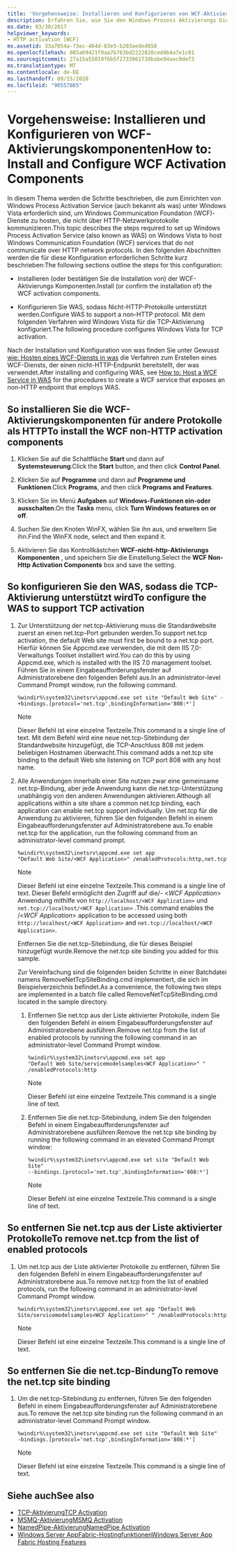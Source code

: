 ```yaml
---
title: 'Vorgehensweise: Installieren und Konfigurieren von WCF-Aktivierungskomponenten'
description: Erfahren Sie, wie Sie den Windows-Prozess Aktivierungs Dienst (was) unter Windows Vista einrichten, um WCF-Dienste zu hosten, die nicht über HTTP kommunizieren.
ms.date: 03/30/2017
helpviewer_keywords:
- HTTP activation [WCF]
ms.assetid: 33a7054a-73ec-464d-83e5-b203aeded658
ms.openlocfilehash: 085a69421f0aa7b763bd2222820ced4b4a7e1c81
ms.sourcegitcommit: 27a15a55019f6b5f2733961738babe94aec0def3
ms.translationtype: MT
ms.contentlocale: de-DE
ms.lasthandoff: 09/15/2020
ms.locfileid: "90557865"
---
```

# <a name="how-to-install-and-configure-wcf-activation-components"></a><span data-ttu-id="e9bcc-103">Vorgehensweise: Installieren und Konfigurieren von WCF-Aktivierungskomponenten</span><span class="sxs-lookup"><span data-stu-id="e9bcc-103">How to: Install and Configure WCF Activation Components</span></span>

<span data-ttu-id="e9bcc-104">In diesem Thema werden die Schritte beschrieben, die zum Einrichten von Windows Process Activation Service (auch bekannt als was) unter Windows Vista erforderlich sind, um Windows Communication Foundation (WCF)-Dienste zu hosten, die nicht über HTTP-Netzwerkprotokolle kommunizieren.</span><span class="sxs-lookup"><span data-stu-id="e9bcc-104">This topic describes the steps required to set up Windows Process Activation Service (also known as WAS) on Windows Vista to host Windows Communication Foundation (WCF) services that do not communicate over HTTP network protocols.</span></span> <span data-ttu-id="e9bcc-105">In den folgenden Abschnitten werden die für diese Konfiguration erforderlichen Schritte kurz beschrieben:</span><span class="sxs-lookup"><span data-stu-id="e9bcc-105">The following sections outline the steps for this configuration:</span></span>

- <span data-ttu-id="e9bcc-106">Installieren (oder bestätigen Sie die Installation von) der WCF-Aktivierungs Komponenten.</span><span class="sxs-lookup"><span data-stu-id="e9bcc-106">Install (or confirm the installation of) the WCF activation components.</span></span>

- <span data-ttu-id="e9bcc-107">Konfigurieren Sie WAS, sodass Nicht-HTTP-Protokolle unterstützt werden.</span><span class="sxs-lookup"><span data-stu-id="e9bcc-107">Configure WAS to support a non-HTTP protocol.</span></span> <span data-ttu-id="e9bcc-108">Mit dem folgenden Verfahren wird Windows Vista für die TCP-Aktivierung konfiguriert.</span><span class="sxs-lookup"><span data-stu-id="e9bcc-108">The following procedure configures Windows Vista for TCP activation.</span></span>

<span data-ttu-id="e9bcc-109">Nach der Installation und Konfiguration von was finden Sie unter Gewusst [wie: Hosten eines WCF-Diensts in was](how-to-host-a-wcf-service-in-was.md) die Verfahren zum Erstellen eines WCF-Diensts, der einen nicht-HTTP-Endpunkt bereitstellt, der was verwendet.</span><span class="sxs-lookup"><span data-stu-id="e9bcc-109">After installing and configuring WAS, see [How to: Host a WCF Service in WAS](how-to-host-a-wcf-service-in-was.md) for the procedures to create a WCF service that exposes an non-HTTP endpoint that employs WAS.</span></span>

## <a name="to-install-the-wcf-non-http-activation-components"></a><span data-ttu-id="e9bcc-110">So installieren Sie die WCF-Aktivierungskomponenten für andere Protokolle als HTTP</span><span class="sxs-lookup"><span data-stu-id="e9bcc-110">To install the WCF non-HTTP activation components</span></span>

1. <span data-ttu-id="e9bcc-111">Klicken Sie auf die Schaltfläche **Start** und dann auf **Systemsteuerung**.</span><span class="sxs-lookup"><span data-stu-id="e9bcc-111">Click the **Start** button, and then click **Control Panel**.</span></span>

2. <span data-ttu-id="e9bcc-112">Klicken Sie auf **Programme** und dann auf **Programme und Funktionen**.</span><span class="sxs-lookup"><span data-stu-id="e9bcc-112">Click **Programs**, and then click **Programs and Features**.</span></span>

3. <span data-ttu-id="e9bcc-113">Klicken Sie im Menü **Aufgaben** auf **Windows-Funktionen ein-oder ausschalten**.</span><span class="sxs-lookup"><span data-stu-id="e9bcc-113">On the **Tasks** menu, click **Turn Windows features on or off**.</span></span>

4. <span data-ttu-id="e9bcc-114">Suchen Sie den Knoten WinFX, wählen Sie ihn aus, und erweitern Sie ihn.</span><span class="sxs-lookup"><span data-stu-id="e9bcc-114">Find the WinFX node, select and then expand it.</span></span>

5. <span data-ttu-id="e9bcc-115">Aktivieren Sie das Kontrollkästchen **WCF-nicht-http-Aktivierungs Komponenten** , und speichern Sie die Einstellung.</span><span class="sxs-lookup"><span data-stu-id="e9bcc-115">Select the **WCF Non-Http Activation Components** box and save the setting.</span></span>

## <a name="to-configure-the-was-to-support-tcp-activation"></a><span data-ttu-id="e9bcc-116">So konfigurieren Sie den WAS, sodass die TCP-Aktivierung unterstützt wird</span><span class="sxs-lookup"><span data-stu-id="e9bcc-116">To configure the WAS to support TCP activation</span></span>

1. <span data-ttu-id="e9bcc-117">Zur Unterstützung der net.tcp-Aktivierung muss die Standardwebsite zuerst an einen net.tcp-Port gebunden werden.</span><span class="sxs-lookup"><span data-stu-id="e9bcc-117">To support net.tcp activation, the default Web site must first be bound to a net.tcp port.</span></span> <span data-ttu-id="e9bcc-118">Hierfür können Sie Appcmd.exe verwenden, die mit dem IIS 7,0-Verwaltungs Toolset installiert wird.</span><span class="sxs-lookup"><span data-stu-id="e9bcc-118">You can do this by using Appcmd.exe, which is installed with the IIS 7.0 management toolset.</span></span> <span data-ttu-id="e9bcc-119">Führen Sie in einem Eingabeaufforderungsfenster auf Administratorebene den folgenden Befehl aus.</span><span class="sxs-lookup"><span data-stu-id="e9bcc-119">In an administrator-level Command Prompt window, run the following command.</span></span>

    ```console
    %windir%\system32\inetsrv\appcmd.exe set site "Default Web Site" -+bindings.[protocol='net.tcp',bindingInformation='808:*']
    ```

    > [!NOTE]
    > <span data-ttu-id="e9bcc-120">Dieser Befehl ist eine einzelne Textzeile.</span><span class="sxs-lookup"><span data-stu-id="e9bcc-120">This command is a single line of text.</span></span> <span data-ttu-id="e9bcc-121">Mit dem Befehl wird eine neue net.tcp-Sitebindung der Standardwebsite hinzugefügt, die TCP-Anschluss 808 mit jedem beliebigen Hostnamen überwacht.</span><span class="sxs-lookup"><span data-stu-id="e9bcc-121">This command adds a net.tcp site binding to the default Web site listening on TCP port 808 with any host name.</span></span>

2. <span data-ttu-id="e9bcc-122">Alle Anwendungen innerhalb einer Site nutzen zwar eine gemeinsame net.tcp-Bindung, aber jede Anwendung kann die net.tcp-Unterstützung unabhängig von den anderen Anwendungen aktivieren.</span><span class="sxs-lookup"><span data-stu-id="e9bcc-122">Although all applications within a site share a common net.tcp binding, each application can enable net.tcp support individually.</span></span> <span data-ttu-id="e9bcc-123">Um net.tcp für die Anwendung zu aktivieren, führen Sie den folgenden Befehl in einem Eingabeaufforderungsfenster auf Administratorebene aus.</span><span class="sxs-lookup"><span data-stu-id="e9bcc-123">To enable net.tcp for the application, run the following command from an administrator-level command prompt.</span></span>

    ```console
    %windir%\system32\inetsrv\appcmd.exe set app
    "Default Web Site/<WCF Application>" /enabledProtocols:http,net.tcp
    ```

    > [!NOTE]
    > <span data-ttu-id="e9bcc-124">Dieser Befehl ist eine einzelne Textzeile.</span><span class="sxs-lookup"><span data-stu-id="e9bcc-124">This command is a single line of text.</span></span> <span data-ttu-id="e9bcc-125">Dieser Befehl ermöglicht den Zugriff auf die/- \<*WCF Application*> Anwendung mithilfe von `http://localhost/<WCF Application>` und `net.tcp://localhost/<WCF Application>` .</span><span class="sxs-lookup"><span data-stu-id="e9bcc-125">This command enables the /\<*WCF Application*> application to be accessed using both `http://localhost/<WCF Application>` and `net.tcp://localhost/<WCF Application>`.</span></span>

     <span data-ttu-id="e9bcc-126">Entfernen Sie die net.tcp-Sitebindung, die für dieses Beispiel hinzugefügt wurde.</span><span class="sxs-lookup"><span data-stu-id="e9bcc-126">Remove the net.tcp site binding you added for this sample.</span></span>

     <span data-ttu-id="e9bcc-127">Zur Vereinfachung sind die folgenden beiden Schritte in einer Batchdatei namens RemoveNetTcpSiteBinding.cmd implementiert, die sich im Beispielverzeichnis befindet.</span><span class="sxs-lookup"><span data-stu-id="e9bcc-127">As a convenience, the following two steps are implemented in a batch file called RemoveNetTcpSiteBinding.cmd located in the sample directory.</span></span>

    1. <span data-ttu-id="e9bcc-128">Entfernen Sie net.tcp aus der Liste aktivierter Protokolle, indem Sie den folgenden Befehl in einem Eingabeaufforderungsfenster auf Administratorebene ausführen.</span><span class="sxs-lookup"><span data-stu-id="e9bcc-128">Remove net.tcp from the list of enabled protocols by running the following command in an administrator-level Command Prompt window.</span></span>

        ```console
        %windir%\system32\inetsrv\appcmd.exe set app
        "Default Web Site/servicemodelsamples<WCF Application>" " /enabledProtocols:http
        ```

        > [!NOTE]
        > <span data-ttu-id="e9bcc-129">Dieser Befehl ist eine einzelne Textzeile.</span><span class="sxs-lookup"><span data-stu-id="e9bcc-129">This command is a single line of text.</span></span>

    2. <span data-ttu-id="e9bcc-130">Entfernen Sie die net.tcp-Sitebindung, indem Sie den folgenden Befehl in einem Eingabeaufforderungsfenster auf Administratorebene ausführen:</span><span class="sxs-lookup"><span data-stu-id="e9bcc-130">Remove the net.tcp site binding by running the following command in an elevated Command Prompt window:</span></span>

        ```console
        %windir%\system32\inetsrv\appcmd.exe set site "Default Web Site"
        --bindings.[protocol='net.tcp',bindingInformation='808:*']
        ```

        > [!NOTE]
        > <span data-ttu-id="e9bcc-131">Dieser Befehl ist eine einzelne Textzeile.</span><span class="sxs-lookup"><span data-stu-id="e9bcc-131">This command is a single line of text.</span></span>

## <a name="to-remove-nettcp-from-the-list-of-enabled-protocols"></a><span data-ttu-id="e9bcc-132">So entfernen Sie net.tcp aus der Liste aktivierter Protokolle</span><span class="sxs-lookup"><span data-stu-id="e9bcc-132">To remove net.tcp from the list of enabled protocols</span></span>

1. <span data-ttu-id="e9bcc-133">Um net.tcp aus der Liste aktivierter Protokolle zu entfernen, führen Sie den folgenden Befehl in einem Eingabeaufforderungsfenster auf Administratorebene aus.</span><span class="sxs-lookup"><span data-stu-id="e9bcc-133">To remove net.tcp from the list of enabled protocols, run the following command in an administrator-level Command Prompt window.</span></span>

    ```console
    %windir%\system32\inetsrv\appcmd.exe set app "Default Web Site/servicemodelsamples<WCF Application>" " /enabledProtocols:http
    ```

    > [!NOTE]
    > <span data-ttu-id="e9bcc-134">Dieser Befehl ist eine einzelne Textzeile.</span><span class="sxs-lookup"><span data-stu-id="e9bcc-134">This command is a single line of text.</span></span>

## <a name="to-remove-the-nettcp-site-binding"></a><span data-ttu-id="e9bcc-135">So entfernen Sie die net.tcp-Bindung</span><span class="sxs-lookup"><span data-stu-id="e9bcc-135">To remove the net.tcp site binding</span></span>

1. <span data-ttu-id="e9bcc-136">Um die net.tcp-Sitebindung zu entfernen, führen Sie den folgenden Befehl in einem Eingabeaufforderungsfenster auf Administratorebene aus.</span><span class="sxs-lookup"><span data-stu-id="e9bcc-136">To remove the net.tcp site binding run the following command in an administrator-level Command Prompt window.</span></span>

    ```console
    %windir%\system32\inetsrv\appcmd.exe set site "Default Web Site"
    -bindings.[protocol='net.tcp',bindingInformation='808:*']
    ```

    > [!NOTE]
    > <span data-ttu-id="e9bcc-137">Dieser Befehl ist eine einzelne Textzeile.</span><span class="sxs-lookup"><span data-stu-id="e9bcc-137">This command is a single line of text.</span></span>

## <a name="see-also"></a><span data-ttu-id="e9bcc-138">Siehe auch</span><span class="sxs-lookup"><span data-stu-id="e9bcc-138">See also</span></span>

- [<span data-ttu-id="e9bcc-139">TCP-Aktivierung</span><span class="sxs-lookup"><span data-stu-id="e9bcc-139">TCP Activation</span></span>](../samples/tcp-activation.md)
- [<span data-ttu-id="e9bcc-140">MSMQ-Aktivierung</span><span class="sxs-lookup"><span data-stu-id="e9bcc-140">MSMQ Activation</span></span>](../samples/msmq-activation.md)
- [<span data-ttu-id="e9bcc-141">NamedPipe-Aktivierung</span><span class="sxs-lookup"><span data-stu-id="e9bcc-141">NamedPipe Activation</span></span>](../samples/namedpipe-activation.md)
- <span data-ttu-id="e9bcc-142">[Windows Server AppFabric-Hostingfunktionen](/previous-versions/appfabric/ee677189(v=azure.10))</span><span class="sxs-lookup"><span data-stu-id="e9bcc-142">[Windows Server App Fabric Hosting Features](/previous-versions/appfabric/ee677189(v=azure.10))</span></span>
